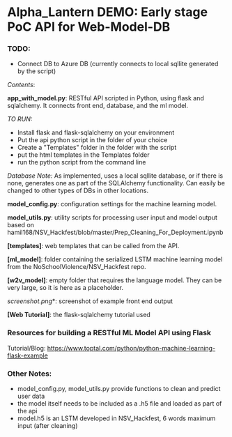 # Alpha_Lantern DEMO: Early stage PoC API for Web-Model-DB
### TODO:
- Connect DB to Azure DB (currently connects to local sqllite generated by the script)


_Contents_:

**app_with_model.py**: RESTful API scripted in Python, using flask and sqlalchemy. It connects front end, database, and the ml model.

*TO RUN:*
- Install flask and flask-sqlalchemy on your environment
- Put the api python script in the folder of your choice
- Create a "Templates" folder in the folder with the script
- put the html templates in the Templates folder
- run the python script from the command line

*Database Note:* As implemented, uses a local sqllite database, or if there is none, generates one as part of the SQLAlchemy functionality. Can easily be changed to other types of DBs in other locations.

**model_config.py**: configuration settings for the machine learning model.

**model_utils.py**: utility scripts for processing user input and model output based on hamil168/NSV_Hackfest/blob/master/Prep_Cleaning_For_Deployment.ipynb

**[templates]**: web templates that can be called from the API.

**[ml_model]**: folder containing the serialized LSTM machine learning model from the NoSchoolViolence/NSV_Hackfest repo.

**[w2v_model]**: empty folder that requires the language model. They can be very large, so it is here as a placeholder.

**screenshot*.png**: screenshot of example front end output

**[Web Tutorial]**: the flask-sqlalchemy tutorial used

### Resources for building a RESTful ML Model API using Flask
Tutorial/Blog:
https://www.toptal.com/python/python-machine-learning-flask-example

### Other Notes:
- model_config.py, model_utils.py provide functions to clean and predict user data
- the model itself needs to be included as a .h5 file and loaded as part of the api
- model.h5 is an LSTM developed in NSV_Hackfest, 6 words maximum input (after cleaning)
